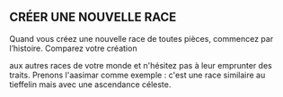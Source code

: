 ## CRÉER UNE NOUVELLE RACE


Quand vous créez une nouvelle race de toutes pièces,
commencez par l’histoire. Comparez votre création

aux autres races de votre monde et n'hésitez pas à leur
emprunter des traits. Prenons l'aasimar comme exemple :
c'est une race similaire au tieffelin mais avec une
ascendance céleste.
